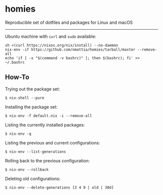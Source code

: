 # homies

Reproducible set of dotfiles and packages for Linux and macOS

---

Ubuntu machine with `curl` and `sudo` available:

``` shell
sh <(curl https://nixos.org/nix/install) --no-daemon
nix-env -if https://github.com/nmattia/homies/tarball/master --remove-all
echo 'if [ -x "$(command -v bashrc)" ]; then $(bashrc); fi' >> ~/.bashrc
```

## How-To

Trying out the package set:

``` shell
$ nix-shell --pure
```

Installing the package set:

``` shell
$ nix-env -f default.nix -i --remove-all
```

Listing the currently installed packages:

``` shell
$ nix-env -q
```

Listing the previous and current configurations:

``` shell
$ nix-env --list-generations
```

Rolling back to the previous configuration:

``` shell
$ nix-env --rollback
```

Deleting old configurations:

``` shell
$ nix-env --delete-generations [3 4 9 | old | 30d]
